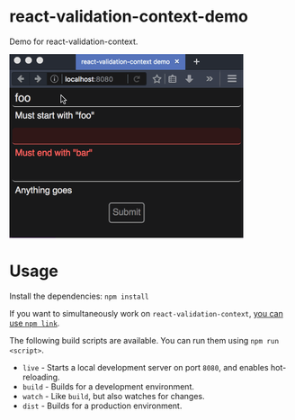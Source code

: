 # react-validation-context-demo

Demo for react-validation-context.

![demo](./demo.gif)

# Usage

Install the dependencies: `npm install`

If you want to simultaneously work on `react-validation-context`, [you can use `npm link`][npm-docs-link].

The following build scripts are available. You can run them using `npm run <script>`.

- `live` - Starts a local development server on port `8080`, and enables hot-reloading.
- `build` - Builds for a development environment.
- `watch` - Like `build`, but also watches for changes.
- `dist` - Builds for a production environment.


[npm-docs-link]: https://docs.npmjs.com/cli/link (npm link documentation)

